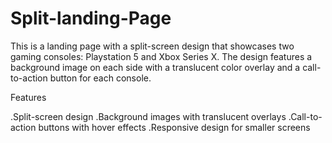 # Split-landing-Page

This is a landing page with a split-screen design that showcases two gaming consoles: Playstation 5 and Xbox Series X. The design features a background image on each side with a translucent color overlay and a call-to-action button for each console.

Features

 .Split-screen design
 .Background images with translucent overlays
 .Call-to-action buttons with hover effects
 .Responsive design for smaller screens
